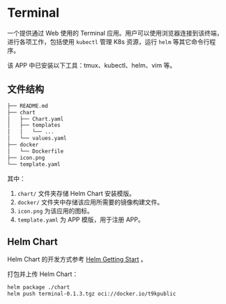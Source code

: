 # Terminal

一个提供通过 Web 使用的 Terminal 应用。用户可以使用浏览器连接到该终端，进行各项工作，包括使用 `kubectl` 管理 K8s 资源，运行 `helm` 等其它命令行程序。

该 APP 中已安装以下工具：tmux、kubectl、helm、vim 等。

## 文件结构

```bash
├── README.md
├── chart
│   ├── Chart.yaml
│   ├── templates
│   │   └── ...
│   └── values.yaml
├── docker
│   └── Dockerfile
├── icon.png
└── template.yaml
```

其中：

1.  `chart/` 文件夹存储 Helm Chart 安装模版。
2. `docker/` 文件夹中存储该应用所需要的镜像构建文件。
3. `icon.png` 为该应用的图标。
4. `template.yaml` 为 APP 模版，用于注册 APP。

## Helm Chart

Helm Chart 的开发方式参考 [Helm Getting Start](https://helm.sh/docs/chart_template_guide/getting_started/) 。

打包并上传 Helm Chart：

```bash
helm package ./chart
helm push terminal-0.1.3.tgz oci://docker.io/t9kpublic
```
